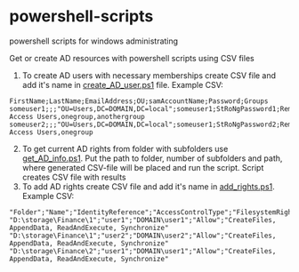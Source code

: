 # powershell-scripts
powershell scripts for windows administrating

Get or create AD resources with powershell scripts using CSV files
1. To create AD users with necessary memberships create CSV file and add it's name in [create_AD_user.ps1](create_AD_user.ps1) file. 
Example CSV:
```commandline
FirstName;LastName;EmailAddress;OU;samAccountName;Password;Groups
someuser1;;;"OU=Users,DC=DOMAIN,DC=local";someuser1;StRoNgPassword1;Remote Access Users,onegroup,anothergroup
someuser2;;;"OU=Users,DC=DOMAIN,DC=local";someuser1;StRoNgPassword2;Remote Access Users,onegroup
```

2. To get current AD rights from folder with subfolders use [get_AD_info.ps1](get_AD_info.ps1). Put the path to folder, number of subfolders and path, where generated CSV-file will be placed and run the script. Script creates CSV file with results
3. To add AD rights create CSV file and add it's name in [add_rights.ps1](add_AD_rights.ps1).
Example CSV:
```commandline
"Folder";"Name";"IdentityReference";"AccessControlType";"FilesystemRights"
"D:\storage\Finance\1";"user1";"DOMAIN\user1";"Allow";"CreateFiles, AppendData, ReadAndExecute, Synchronize"
"D:\storage\Finance\1";"user2";"DOMAIN\user2";"Allow";"CreateFiles, AppendData, ReadAndExecute, Synchronize"
"D:\storage\Finance\2";"user1";"DOMAIN\user1";"Allow";"CreateFiles, AppendData, ReadAndExecute, Synchronize"
```